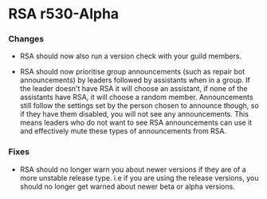 # RSA r530-Alpha

### Changes
* RSA should now also run a version check with your guild members.

* RSA should now prioritise group announcements (such as repair bot announcements) by leaders followed by assistants when in a group. If the leader doesn't have RSA it will choose an assistant, if none of the assistants have RSA, it will choose a random member. Announcements still follow the settings set by the person chosen to announce though, so if they have them disabled, you will not see any announcements. This means leaders who do not want to see RSA announcements can use it and effectively mute these types of announcements from RSA.

### Fixes
* RSA should no longer warn you about newer versions if they are of a more unstable release type. i.e if you are using the release versions, you should no longer get warned about newer beta or alpha versions.